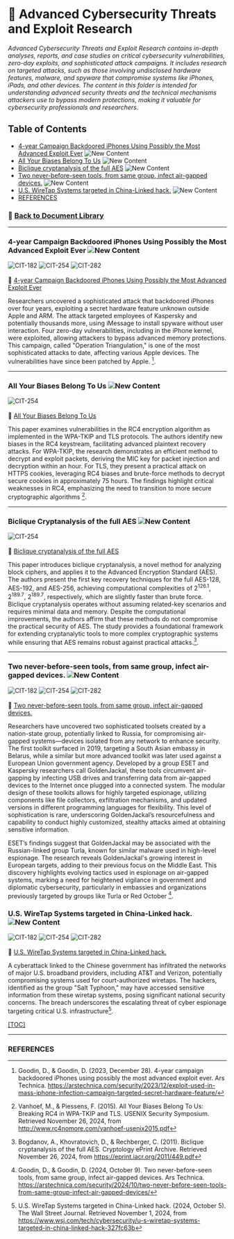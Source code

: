 # 📁 Advanced Cybersecurity Threats and Exploit Research
*Advanced Cybersecurity Threats and Exploit Research contains in-depth analyses, reports, and case studies on critical cybersecurity vulnerabilities, zero-day exploits, and sophisticated attack campaigns. It includes research on targeted attacks, such as those involving undisclosed hardware features, malware, and spyware that compromise systems like iPhones, iPads, and other devices. The content in this folder is intended for understanding advanced security threats and the technical mechanisms attackers use to bypass modern protections, making it valuable for cybersecurity professionals and researchers.*

## <a id="advanced-cybersecurity-threats-and-exploit-research-toc"></a>Table of Contents
- [4-year Campaign Backdoored iPhones Using Possibly the Most Advanced Exploit Ever](#advanced-cybersecurity-threats-and-exploit-research-four-year-campaign) ![New Content](https://img.shields.io/badge/New_Content-24FA-orange?style=plastic&logo=Apachespark&logoColor=white)
- [All Your Biases Belong To Us](#advanced-cybersecurity-threats-and-exploit-research-all-your-biases-belong-to-us) ![New Content](https://img.shields.io/badge/New_Content-24FA-orange?style=plastic&logo=Apachespark&logoColor=white)
- [Biclique cryptanalysis of the full AES](#advanced-cybersecurity-threats-and-exploit-research-biclique-cryptanalysis-of-the-full-aes) ![New Content](https://img.shields.io/badge/New_Content-24FA-orange?style=plastic&logo=Apachespark&logoColor=white)
- [Two never-before-seen tools, from same group, infect air-gapped devices.](#advanced-cybersecurity-threats-and-exploit-research-two-never-before-seen-tools) ![New Content](https://img.shields.io/badge/New_Content-24FA-orange?style=plastic&logo=Apachespark&logoColor=white)
- [U.S. WireTap Systems targeted in China-Linked hack.](#advanced-cybersecurity-threats-and-exploit-research-us-wiretap-systems-targeted) ![New Content](https://img.shields.io/badge/New_Content-24FA-orange?style=plastic&logo=Apachespark&logoColor=white)
- [REFERENCES](#advanced-cybersecurity-threats-and-exploit-research-references)

### 📁 [Back to Document Library](../../Document%20Library/README.md#doclib-toc)

---
### <a id="advanced-cybersecurity-threats-and-exploit-research-four-year-campaign"></a>4-year Campaign Backdoored iPhones Using Possibly the Most Advanced Exploit Ever ![New Content](https://img.shields.io/badge/New_Content-24FA-orange?style=plastic&logo=Apachespark&logoColor=white)
![CIT-182](https://img.shields.io/badge/182-CIT?style=plastic&logo=educative&logoColor=white&color=3358FF)
![CIT-254](https://img.shields.io/badge/254-CIT?style=plastic&logo=Educative&logoColor=white&color=B833FF)
![CIT-282](https://img.shields.io/badge/282-CIT?style=plastic&logo=Educative&logoColor=white&color=FF9633)
<br/><br/>
🔗 [4-year Campaign Backdoored iPhones Using Possibly the Most Advanced Exploit Ever](https://arstechnica.com/security/2023/12/exploit-used-in-mass-iphone-infection-campaign-targeted-secret-hardware-feature/)<br/>

Researchers uncovered a sophisticated attack that backdoored iPhones over four years, exploiting a secret hardware feature unknown outside Apple and ARM. The attack targeted employees of Kaspersky and potentially thousands more, using iMessage to install spyware without user interaction. Four zero-day vulnerabilities, including in the iPhone kernel, were exploited, allowing attackers to bypass advanced memory protections. This campaign, called "Operation Triangulation," is one of the most sophisticated attacks to date, affecting various Apple devices. The vulnerabilities have since been patched by Apple. [^1].

---
### <a id="advanced-cybersecurity-threats-and-exploit-research-all-your-biases-belong-to-us"></a>All Your Biases Belong To Us ![New Content](https://img.shields.io/badge/New_Content-24FA-orange?style=plastic&logo=Apachespark&logoColor=white)
![CIT-254](https://img.shields.io/badge/254-CIT?style=plastic&logo=Educative&logoColor=white&color=B833FF)
<br/><br/>
📄 [All Your Biases Belong To Us](All%20Your%20Biases%20Belong%20To%20Us.pdf)

This paper examines vulnerabilities in the RC4 encryption algorithm as implemented in the WPA-TKIP and TLS protocols. The authors identify new biases in the RC4 keystream, facilitating advanced plaintext recovery attacks. For WPA-TKIP, the research demonstrates an efficient method to decrypt and exploit packets, deriving the MIC key for packet injection and decryption within an hour. For TLS, they present a practical attack on HTTPS cookies, leveraging RC4 biases and brute-force methods to decrypt secure cookies in approximately 75 hours. The findings highlight critical weaknesses in RC4, emphasizing the need to transition to more secure cryptographic algorithms [^4].

---
### <a id="advanced-cybersecurity-threats-and-exploit-research-biclique-cryptanalysis-of-the-full-aes"></a>Biclique Cryptanalysis of the full AES ![New Content](https://img.shields.io/badge/New_Content-24FA-orange?style=plastic&logo=Apachespark&logoColor=white)
![CIT-254](https://img.shields.io/badge/254-CIT?style=plastic&logo=Educative&logoColor=white&color=B833FF)
<br/><br/>
📄 [Biclique cryptanalysis of the full AES](Biclique%20cryptanalysis%20of%20the%20full%20AES.pdf)

This paper introduces biclique cryptanalysis, a novel method for analyzing block ciphers, and applies it to the Advanced Encryption Standard (AES). The authors present the first key recovery techniques for the full AES-128, AES-192, and AES-256, achieving computational complexities of 2<sup>126.1</sup>, 2<sup>189.7</sup>, 2<sup>189.7</sup>, respectively, which are slightly faster than brute force. Biclique cryptanalysis operates without assuming related-key scenarios and requires minimal data and memory. Despite the computational improvements, the authors affirm that these methods do not compromise the practical security of AES. The study provides a foundational framework for extending cryptanalytic tools to more complex cryptographic systems while ensuring that AES remains robust against practical attacks.[^5].

---
### <a id="advanced-cybersecurity-threats-and-exploit-research-two-never-before-seen-tools"></a>Two never-before-seen tools, from same group, infect air-gapped devices. ![New Content](https://img.shields.io/badge/New_Content-24FA-orange?style=plastic&logo=Apachespark&logoColor=white)
![CIT-182](https://img.shields.io/badge/182-CIT?style=plastic&logo=educative&logoColor=white&color=3358FF)
![CIT-254](https://img.shields.io/badge/254-CIT?style=plastic&logo=Educative&logoColor=white&color=B833FF)
![CIT-282](https://img.shields.io/badge/282-CIT?style=plastic&logo=Educative&logoColor=white&color=FF9633)
<br/><br/>
🔗 [Two never-before-seen tools, from same group, infect air-gapped devices.](https://arstechnica.com/security/2024/10/two-never-before-seen-tools-from-same-group-infect-air-gapped-devices/)

Researchers have uncovered two sophisticated toolsets created by a nation-state group, potentially linked to Russia, for compromising air-gapped systems—devices isolated from any network to enhance security. The first toolkit surfaced in 2019, targeting a South Asian embassy in Belarus, while a similar but more advanced toolkit was later used against a European Union government agency. Developed by a group ESET and Kaspersky researchers call GoldenJackal, these tools circumvent air-gapping by infecting USB drives and transferring data from air-gapped devices to the Internet once plugged into a connected system. The modular design of these toolkits allows for highly targeted espionage, utilizing components like file collectors, exfiltration mechanisms, and updated versions in different programming languages for flexibility. This level of sophistication is rare, underscoring GoldenJackal’s resourcefulness and capability to conduct highly customized, stealthy attacks aimed at obtaining sensitive information.

ESET’s findings suggest that GoldenJackal may be associated with the Russian-linked group Turla, known for similar malware used in high-level espionage. The research reveals GoldenJackal's growing interest in European targets, adding to their previous focus on the Middle East. This discovery highlights evolving tactics used in espionage on air-gapped systems, marking a need for heightened vigilance in government and diplomatic cybersecurity, particularly in embassies and organizations previously targeted by groups like Turla or Red October [^2].

### <a id="advanced-cybersecurity-threats-and-exploit-research-us-wiretap-systems-targeted">U.S. WireTap Systems targeted in China-Linked hack. ![New Content](https://img.shields.io/badge/New_Content-24FA-orange?style=plastic&logo=Apachespark&logoColor=white)
![CIT-182](https://img.shields.io/badge/182-CIT?style=plastic&logo=educative&logoColor=white&color=3358FF)
![CIT-254](https://img.shields.io/badge/254-CIT?style=plastic&logo=Educative&logoColor=white&color=B833FF)
![CIT-282](https://img.shields.io/badge/282-CIT?style=plastic&logo=Educative&logoColor=white&color=FF9633)
<br/><br/>
📄 [U.S. WireTap Systems targeted in China-Linked hack.](US%20WIRETAP%20SYSTEMS%20TARGETED%20IN%20CHINA%20LINKED%20HACK.pdf) 

A cyberattack linked to the Chinese government has infiltrated the networks of major U.S. broadband providers, including AT&T and Verizon, potentially compromising systems used for court-authorized wiretaps. The hackers, identified as the group "Salt Typhoon," may have accessed sensitive information from these wiretap systems, posing significant national security concerns. The breach underscores the escalating threat of cyber espionage targeting critical U.S. infrastructure[^3].


[[TOC]](#advanced-cybersecurity-threats-and-exploit-research-toc)
[^1]: Goodin, D., & Goodin, D. (2023, December 28). 4-year campaign backdoored iPhones using possibly the most advanced exploit ever. Ars Technica. https://arstechnica.com/security/2023/12/exploit-used-in-mass-iphone-infection-campaign-targeted-secret-hardware-feature/
[^2]: Goodin, D., & Goodin, D. (2024, October 9). Two never-before-seen tools, from same group, infect air-gapped devices. Ars Technica. https://arstechnica.com/security/2024/10/two-never-before-seen-tools-from-same-group-infect-air-gapped-devices/
[^3]: U.S. WireTap Systems targeted in China-Linked hack. (2024, October 5). The Wall Street Journal. Retrieved November 1, 2024, from https://www.wsj.com/tech/cybersecurity/u-s-wiretap-systems-targeted-in-china-linked-hack-327fc63b
[^4]: Vanhoef, M., & Piessens, F. (2015). All Your Biases Belong To Us: Breaking RC4 in WPA-TKIP and TLS. USENIX Security Symposium. Retrieved November 26, 2024, from http://www.rc4nomore.com/vanhoef-usenix2015.pdf
[^5]: Bogdanov, A., Khovratovich, D., & Rechberger, C. (2011). Biclique cryptanalysis of the full AES. Cryptology ePrint Archive. Retrieved November 26, 2024, from https://eprint.iacr.org/2011/449.pdf
---
### <a id="advanced-cybersecurity-threats-and-exploit-research-references"></a>REFERENCES

